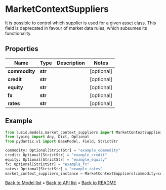 # MarketContextSuppliers

It is possible to control which supplier is used for a given asset class.  This field is deprecated in favour of market data rules, which subsumes its functionality.
## Properties
Name | Type | Description | Notes
------------ | ------------- | ------------- | -------------
**commodity** | **str** |  | [optional] 
**credit** | **str** |  | [optional] 
**equity** | **str** |  | [optional] 
**fx** | **str** |  | [optional] 
**rates** | **str** |  | [optional] 
## Example

```python
from lusid.models.market_context_suppliers import MarketContextSuppliers
from typing import Any, Dict, Optional
from pydantic.v1 import BaseModel, Field, StrictStr

commodity: Optional[StrictStr] = "example_commodity"
credit: Optional[StrictStr] = "example_credit"
equity: Optional[StrictStr] = "example_equity"
fx: Optional[StrictStr] = "example_fx"
rates: Optional[StrictStr] = "example_rates"
market_context_suppliers_instance = MarketContextSuppliers(commodity=commodity, credit=credit, equity=equity, fx=fx, rates=rates)

```

[Back to Model list](../README.md#documentation-for-models) &#8226; [Back to API list](../README.md#documentation-for-api-endpoints) &#8226; [Back to README](../README.md)

